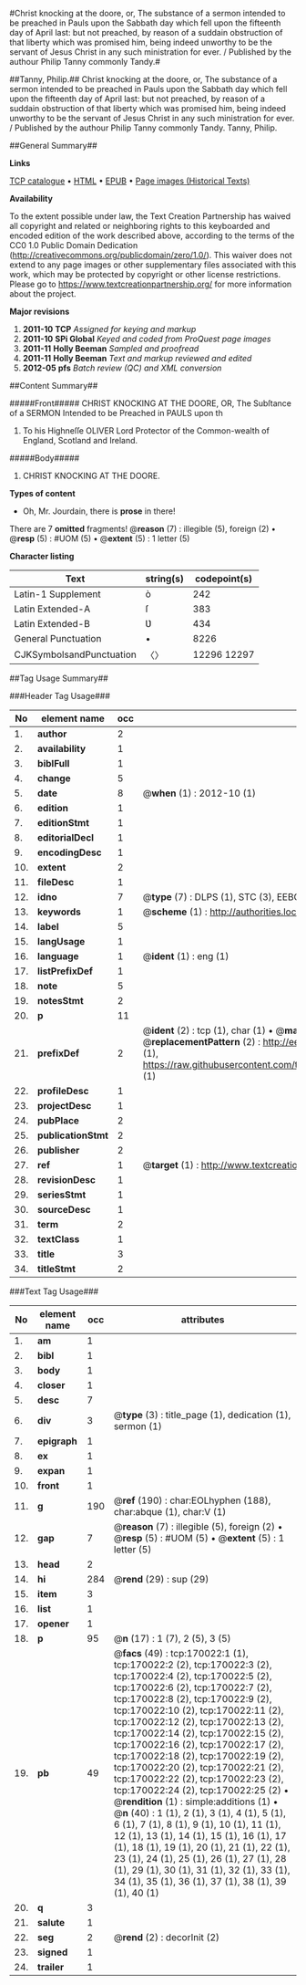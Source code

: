 #Christ knocking at the doore, or, The substance of a sermon intended to be preached in Pauls upon the Sabbath day which fell upon the fifteenth day of April last: but not preached, by reason of a suddain obstruction of that liberty which was promised him, being indeed unworthy to be the servant of Jesus Christ in any such ministration for ever. / Published by the authour Philip Tanny commonly Tandy.#

##Tanny, Philip.##
Christ knocking at the doore, or, The substance of a sermon intended to be preached in Pauls upon the Sabbath day which fell upon the fifteenth day of April last: but not preached, by reason of a suddain obstruction of that liberty which was promised him, being indeed unworthy to be the servant of Jesus Christ in any such ministration for ever. / Published by the authour Philip Tanny commonly Tandy.
Tanny, Philip.

##General Summary##

**Links**

[TCP catalogue](http://www.ota.ox.ac.uk/tcp/)  • 
[HTML](http://tei.it.ox.ac.uk/tcp/Texts-HTML/free/A94/A94505.html)  • 
[EPUB](http://tei.it.ox.ac.uk/tcp/Texts-EPUB/free/A94/A94505.epub) • 
[Page images (Historical Texts)](https://historicaltexts.jisc.ac.uk/eebo-99867687e)

**Availability**

To the extent possible under law, the Text Creation Partnership has waived all copyright and related or neighboring rights to this keyboarded and encoded edition of the work described above, according to the terms of the CC0 1.0 Public Domain Dedication (http://creativecommons.org/publicdomain/zero/1.0/). This waiver does not extend to any page images or other supplementary files associated with this work, which may be protected by copyright or other license restrictions. Please go to https://www.textcreationpartnership.org/ for more information about the project.

**Major revisions**

1. __2011-10__ __TCP__ *Assigned for keying and markup*
1. __2011-10__ __SPi Global__ *Keyed and coded from ProQuest page images*
1. __2011-11__ __Holly Beeman__ *Sampled and proofread*
1. __2011-11__ __Holly Beeman__ *Text and markup reviewed and edited*
1. __2012-05__ __pfs__ *Batch review (QC) and XML conversion*

##Content Summary##

#####Front#####
CHRIST KNOCKING AT THE DOORE, OR, The Subſtance of a SERMON Intended to be Preached in PAULS upon th
1. To his Highneſſe OLIVER Lord Protector of the Common-wealth of England, Scotland and Ireland.

#####Body#####

1. CHRIST KNOCKING AT THE DOORE.

**Types of content**

  * Oh, Mr. Jourdain, there is **prose** in there!

There are 7 **omitted** fragments! 
 @__reason__ (7) : illegible (5), foreign (2)  •  @__resp__ (5) : #UOM (5)  •  @__extent__ (5) : 1 letter (5)

**Character listing**


|Text|string(s)|codepoint(s)|
|---|---|---|
|Latin-1 Supplement|ò|242|
|Latin Extended-A|ſ|383|
|Latin Extended-B|Ʋ|434|
|General Punctuation|•|8226|
|CJKSymbolsandPunctuation|〈〉|12296 12297|

##Tag Usage Summary##

###Header Tag Usage###

|No|element name|occ|attributes|
|---|---|---|---|
|1.|__author__|2||
|2.|__availability__|1||
|3.|__biblFull__|1||
|4.|__change__|5||
|5.|__date__|8| @__when__ (1) : 2012-10 (1)|
|6.|__edition__|1||
|7.|__editionStmt__|1||
|8.|__editorialDecl__|1||
|9.|__encodingDesc__|1||
|10.|__extent__|2||
|11.|__fileDesc__|1||
|12.|__idno__|7| @__type__ (7) : DLPS (1), STC (3), EEBO-CITATION (1), PROQUEST (1), VID (1)|
|13.|__keywords__|1| @__scheme__ (1) : http://authorities.loc.gov/ (1)|
|14.|__label__|5||
|15.|__langUsage__|1||
|16.|__language__|1| @__ident__ (1) : eng (1)|
|17.|__listPrefixDef__|1||
|18.|__note__|5||
|19.|__notesStmt__|2||
|20.|__p__|11||
|21.|__prefixDef__|2| @__ident__ (2) : tcp (1), char (1)  •  @__matchPattern__ (2) : ([0-9\-]+):([0-9IVX]+) (1), (.+) (1)  •  @__replacementPattern__ (2) : http://eebo.chadwyck.com/downloadtiff?vid=$1&page=$2 (1), https://raw.githubusercontent.com/textcreationpartnership/Texts/master/tcpchars.xml#$1 (1)|
|22.|__profileDesc__|1||
|23.|__projectDesc__|1||
|24.|__pubPlace__|2||
|25.|__publicationStmt__|2||
|26.|__publisher__|2||
|27.|__ref__|1| @__target__ (1) : http://www.textcreationpartnership.org/docs/. (1)|
|28.|__revisionDesc__|1||
|29.|__seriesStmt__|1||
|30.|__sourceDesc__|1||
|31.|__term__|2||
|32.|__textClass__|1||
|33.|__title__|3||
|34.|__titleStmt__|2||


###Text Tag Usage###

|No|element name|occ|attributes|
|---|---|---|---|
|1.|__am__|1||
|2.|__bibl__|1||
|3.|__body__|1||
|4.|__closer__|1||
|5.|__desc__|7||
|6.|__div__|3| @__type__ (3) : title_page (1), dedication (1), sermon (1)|
|7.|__epigraph__|1||
|8.|__ex__|1||
|9.|__expan__|1||
|10.|__front__|1||
|11.|__g__|190| @__ref__ (190) : char:EOLhyphen (188), char:abque (1), char:V (1)|
|12.|__gap__|7| @__reason__ (7) : illegible (5), foreign (2)  •  @__resp__ (5) : #UOM (5)  •  @__extent__ (5) : 1 letter (5)|
|13.|__head__|2||
|14.|__hi__|284| @__rend__ (29) : sup (29)|
|15.|__item__|3||
|16.|__list__|1||
|17.|__opener__|1||
|18.|__p__|95| @__n__ (17) : 1 (7), 2 (5), 3 (5)|
|19.|__pb__|49| @__facs__ (49) : tcp:170022:1 (1), tcp:170022:2 (2), tcp:170022:3 (2), tcp:170022:4 (2), tcp:170022:5 (2), tcp:170022:6 (2), tcp:170022:7 (2), tcp:170022:8 (2), tcp:170022:9 (2), tcp:170022:10 (2), tcp:170022:11 (2), tcp:170022:12 (2), tcp:170022:13 (2), tcp:170022:14 (2), tcp:170022:15 (2), tcp:170022:16 (2), tcp:170022:17 (2), tcp:170022:18 (2), tcp:170022:19 (2), tcp:170022:20 (2), tcp:170022:21 (2), tcp:170022:22 (2), tcp:170022:23 (2), tcp:170022:24 (2), tcp:170022:25 (2)  •  @__rendition__ (1) : simple:additions (1)  •  @__n__ (40) : 1 (1), 2 (1), 3 (1), 4 (1), 5 (1), 6 (1), 7 (1), 8 (1), 9 (1), 10 (1), 11 (1), 12 (1), 13 (1), 14 (1), 15 (1), 16 (1), 17 (1), 18 (1), 19 (1), 20 (1), 21 (1), 22 (1), 23 (1), 24 (1), 25 (1), 26 (1), 27 (1), 28 (1), 29 (1), 30 (1), 31 (1), 32 (1), 33 (1), 34 (1), 35 (1), 36 (1), 37 (1), 38 (1), 39 (1), 40 (1)|
|20.|__q__|3||
|21.|__salute__|1||
|22.|__seg__|2| @__rend__ (2) : decorInit (2)|
|23.|__signed__|1||
|24.|__trailer__|1||
